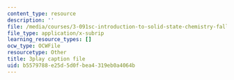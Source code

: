 ```yaml
---
content_type: resource
description: ''
file: /media/courses/3-091sc-introduction-to-solid-state-chemistry-fall-2010/b5579788e25d5d0fbea4319eb0a4064b_StY_01uUFSY.vtt
file_type: application/x-subrip
learning_resource_types: []
ocw_type: OCWFile
resourcetype: Other
title: 3play caption file
uid: b5579788-e25d-5d0f-bea4-319eb0a4064b
---
```

